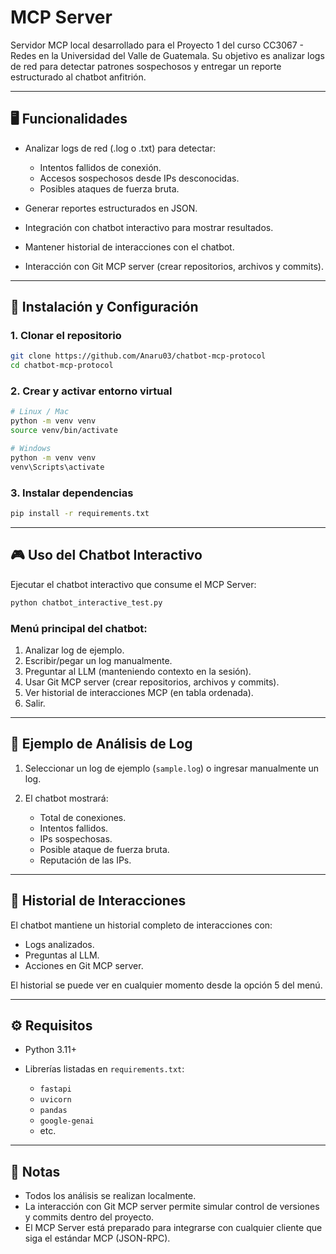 # MCP Server

Servidor MCP local desarrollado para el Proyecto 1 del curso CC3067 - Redes en la Universidad del Valle de Guatemala.
Su objetivo es analizar logs de red para detectar patrones sospechosos y entregar un reporte estructurado al chatbot anfitrión.

---

## 🖥️ Funcionalidades

* Analizar logs de red (.log o .txt) para detectar:

  * Intentos fallidos de conexión.
  * Accesos sospechosos desde IPs desconocidas.
  * Posibles ataques de fuerza bruta.
* Generar reportes estructurados en JSON.
* Integración con chatbot interactivo para mostrar resultados.
* Mantener historial de interacciones con el chatbot.
* Interacción con Git MCP server (crear repositorios, archivos y commits).

---

## 🚀 Instalación y Configuración

### 1. Clonar el repositorio

```bash
git clone https://github.com/Anaru03/chatbot-mcp-protocol
cd chatbot-mcp-protocol
```

### 2. Crear y activar entorno virtual

```bash
# Linux / Mac
python -m venv venv
source venv/bin/activate

# Windows
python -m venv venv
venv\Scripts\activate
```

### 3. Instalar dependencias

```bash
pip install -r requirements.txt
```

---

## 🎮 Uso del Chatbot Interactivo

Ejecutar el chatbot interactivo que consume el MCP Server:

```bash
python chatbot_interactive_test.py
```

### Menú principal del chatbot:

1. Analizar log de ejemplo.
2. Escribir/pegar un log manualmente.
3. Preguntar al LLM (manteniendo contexto en la sesión).
4. Usar Git MCP server (crear repositorios, archivos y commits).
5. Ver historial de interacciones MCP (en tabla ordenada).
6. Salir.

---

## 📂 Ejemplo de Análisis de Log

1. Seleccionar un log de ejemplo (`sample.log`) o ingresar manualmente un log.
2. El chatbot mostrará:

   * Total de conexiones.
   * Intentos fallidos.
   * IPs sospechosas.
   * Posible ataque de fuerza bruta.
   * Reputación de las IPs.

---

## 📖 Historial de Interacciones

El chatbot mantiene un historial completo de interacciones con:

* Logs analizados.
* Preguntas al LLM.
* Acciones en Git MCP server.

El historial se puede ver en cualquier momento desde la opción 5 del menú.

---

## ⚙️ Requisitos

* Python 3.11+
* Librerías listadas en `requirements.txt`:

  * `fastapi`
  * `uvicorn`
  * `pandas`
  * `google-genai`
  * etc.

---

## 📌 Notas

* Todos los análisis se realizan localmente.
* La interacción con Git MCP server permite simular control de versiones y commits dentro del proyecto.
* El MCP Server está preparado para integrarse con cualquier cliente que siga el estándar MCP (JSON-RPC).
